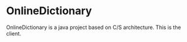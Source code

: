 # OnlineDictionary
OnlineDictionary is a java project based on C/S  architecture.
This is the client.
